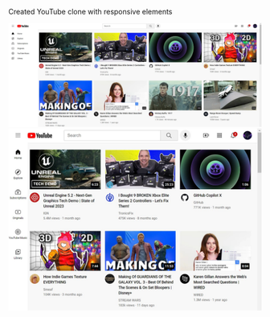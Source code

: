 Created YouTube clone with responsive elements

![Example 1](finished_website_images/youtube_clone_example_1.jpg)
![Example 2](finished_website_images/youtube_clone_example_2.jpg)
